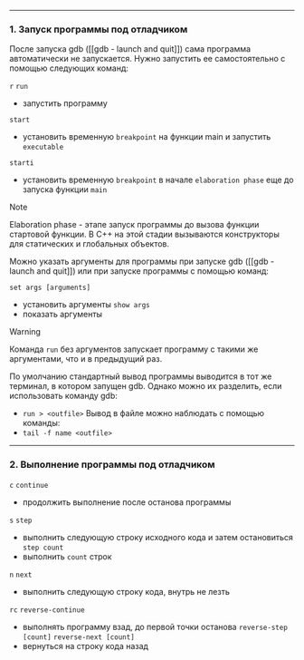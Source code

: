 ___
### 1. Запуск программы под отладчиком

После запуска gdb ([[gdb - launch and quit]]) сама программа автоматически не запускается. Нужно запустить ее самостоятельно с помощью следующих команд:

`r`
`run`
- запустить программу

`start`
- установить временную `breakpoint` на функции main и запустить `executable`

`starti`
- установить временную `breakpoint` в начале `elaboration phase` еще до запуска функции `main`

>[!note]
>Elaboration phase - этапе запуск программы до вызова функции стартовой функции. В C++ на этой стадии вызываются конструкторы для статических и глобальных объектов.

Можно указать аргументы для программы при запуске gdb ([[gdb - launch and quit]]) или при запуске программы с помощью команд:

`set args [arguments]`
- установить аргументы
`show args`
- показать аргументы

>[!warning]
>Команда `run` без аргументов запускает программу с такими же аргументами, что и в предыдущий раз.

По умолчанию стандартный вывод программы выводится в тот же терминал, в котором запущен gdb. Однако можно их разделить, если использовать команду gdb:
- `run > <outfile>`
Вывод в файле можно наблюдать с помощью команды:
- `tail -f name <outfile>`

___
### 2. Выполнение программы под отладчиком

`c`
`continue`
- продолжить выполнение после останова программы

`s`
`step`
- выполнить следующую строку исходного кода и затем остановиться
`step count`
- выполнить `count` строк

`n`
`next`
- выполнить следующую строку кода, внутрь не лезть

`rc`
`reverse-continue`
- выполнять программу взад, до первой точки останова
`reverse-step [count]`
`reverse-next [count]`
- вернуться на строку кода назад